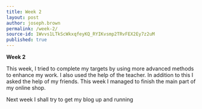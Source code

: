 ```yaml
---
title: Week 2
layout: post
author: joseph.brown
permalink: /week-2/
source-id: 1Wvvs1LTkScWkxqfeyKQ_RYIKvsmp2TRvFEX2Ey7z2uM
published: true
---
```

**Week 2**

This week, I tried to complete my targets by using more advanced methods to enhance my work. I also used the help of the teacher. In addition to this I asked the help of my friends. This week I managed to finish the main part of my online shop.

Next week I shall try to get my blog up and running

